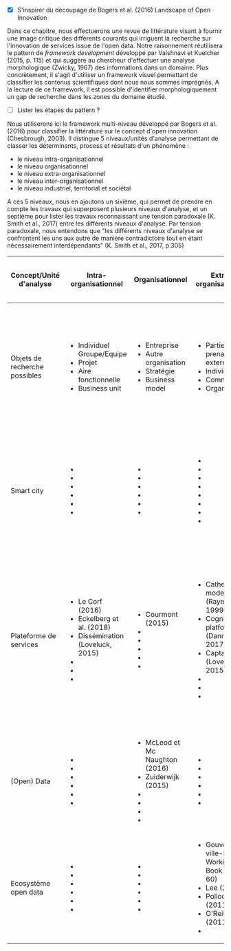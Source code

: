 - [X] S'inspirer du découpage de Bogers et al. (2016) Landscape of Open Innovation

Dans ce chapitre, nous effectuerons une revue de littérature visant à fournir une image critique des différents courants qui irriguent la recherche sur l'innovation de services issue de l'open data. Notre raisonnement réutilisera le pattern de *framework development* développé par Vaishnavi et Kuelcher (2015, p. 115) et qui suggère au chercheur d'effectuer une analyse morphologique (Zwicky, 1967) des informations dans un domaine. Plus concrètement, il s'agit d'utiliser un framework visuel permettant de classifier les contenus scientifiques dont nous nous sommes imprégnés. A la lecture de ce framework, il est possible d'identifier morphologiquement un gap de recherche dans les zones du domaine étudié. 
- [ ] Lister les étapes du pattern ?

Nous utiliserons ici le framework multi-niveau développé par Bogers et al. (2016) pour classifier la littérature sur le concept d'open innovation (Chesbrough, 2003). Il distingue 5 niveaux/unités d'analyse permettant de classer les déterminants, process et résultats d'un phénomène : 

- le niveau intra-organisationnel
- le niveau organisationnel
- le niveau extra-organisationnel
- le niveau inter-organisationnel
- le niveau industriel, territorial et sociétal

A ces 5 niveaux, nous en ajoutons un sixième, qui permet de prendre en compte les travaux qui superposent plusieurs niveaux d'analyse, et un septième pour lister les travaux reconnaissant une tension paradoxale (K. Smith et al., 2017) entre les différents niveaux d'analyse. Par tension paradoxale, nous entendons que "les différents niveaux d'analyse se confrontent les uns aux autre de manière contradictoire tout en étant nécessairement interdépendants" (K. Smith et al., 2017, p.305)



<table>
    <thead>
        <tr>
            <th>Concept/Unité d'analyse</th>
            <th>Intra-organisationnel</th>
            <th>Organisationnel</th>
            <th>Extra-organisationnel </th>
            <th>Inter-organisationnel</th>
            <th>Industriel, territorial et sociétal</th>
            <th>Superposition des niveaux d'analyse</th>
            <th>Tension paradoxale entre les niveaux d'analyse</th>
        </tr>
    </thead>
    <tbody>
      <tr>
           <tr>
            <td>Objets de recherche possibles</td>
               <td><ul><li>Individuel</li>Groupe/Equipe<li>Projet</li><li>Aire fonctionnelle</li><li>Business unit</li></ul></td>
            <td><ul><li>Entreprise</li><li>Autre organisation</li><li>Stratégie</li><li>Business model</li></ul></td>
            <td><ul><li>Parties prenantes externes</li><li>Individus</li><li>Communauté</li><li>Organisation</li></ul></td>
            <td><ul><li>Alliance</li><li>Réseau</li><li>Ecosystème</li></ul></td>
            <td><ul><li>Développement d'une industrie</li><li>Différences inter-industrielles</li><li>Régions locales</li><li>Pays</li><li>Institutions supra-étatiques</li><li>Citoyens</li><li>Politique publique</li></ul></td>
            <td>Combinaisons des niveaux précédents</td>
            <td>Niveaux contradictoires et interdépendants</td>
        </tr>
            <td>Smart city</td>
            <td><ul><li></li><li></li><li></li><li></li><li></li><li></li></ul></td>
            <td><ul><li></li><li></li><li></li><li></li><li></li><li></li></ul></td>
            <td><ul><li></li><li></li><li></li><li></li><li></li><li></li><li></li><li></li></ul></td>
            <td><ul><li></li><li></li><li></li><li></li><li> </li><li></li></ul></td>
            <td><ul><li></li><li></li><li></li><li></li><li></li><li></li><li></li></ul></td>
            <td><ul><li>Curry et al. (2015)</li><li></li><li></li><li></li><li></li><li></li><li></li></ul></td>
           <td><ul><li>Masure (2017) - PhD Working Book (1) - p.67-69</li><li></li><li></li><li></li><li></li><li></li><li></li></ul></td>
        </tr>
        <tr>
            <td>Plateforme de services</td>
            <td><ul><li>Le Corf (2016)</li><li>Eckelberg et al. (2018)</li><li>Dissémination (Loveluck, 2015)</li><li></li><li></li><li></li></ul></td>
            <td><ul><li>Courmont (2015)</li><li></li><li></li><li></li><li></li><li></li></ul></td>
            <td><ul><li>Cathedral model (Raymond, 1999)</li><li>Cognitivist platform (Danneels, 2017)</li><li>Captation (Loveluck, 2015)</li><li></li><li> </li><li></li></ul></td>
            <td><ul><li>Bourcier (2013)</li><li></li><li></li><li></li><li> </li><li></li></ul></td>
            <td><ul><li>IRM (2015)</li><li>Ojo et al. (2015)</li><li></li><li></li><li> </li><li></li></ul></td>
            <td><ul><li>Connectionist platform (Danneels, 2017)</li><li></li><li></li><li></li><li> </li><li></li></ul></td>
            <td><ul><li>Peixoto (2007)</li><li>Villum (2014)</li><li>Attour et Rallet (2014)</li><li>Bazaar model (Raymond, 1999)</li><li>Aupoietic platofrm (Dannels, 2017)</li><li>Auto-institution (Loveluck, 2015)</li></ul></td>
        </tr>
        <tr>
            <td>(Open) Data</td>
            <td><ul><li></li><li></li><li></li><li></li><li></li><li></li></ul></td>
            <td><ul><li>McLeod et Mc Naughton (2016)</li><li>Zuiderwijk (2015)</li><li></li><li></li><li></li><li></li></ul></td>
            <td><ul><li></li><li></li><li></li><li></li><li> </li><li></li></ul></td>
            <td><ul><li></li><li></li><li></li><li></li><li> </li><li></li></ul></td>
            <td><ul><li>Ruppert (2012)</li><li>Denis et Goeta (2013)</li><li>Goeta (2016)</li><li></li><li> </li><li></li></ul></td>
            <td><ul><li>Ojo et al. (2015)</li><li></li><li></li><li></li><li> </li><li></li></ul></td>
            <td><ul><li>Yu (2016) - PhD Working Book (1)/p.43-46</li><li></li><li></li><li></li><li> </li><li></li></ul></td>
        </tr>
        <tr>
            <td>Ecosystème open data</td>
            <td><ul><li></li><li></li><li></li><li></li><li></li><li></li></ul></td>
            <td><ul><li></li><li></li><li></li><li></li><li></li><li></li></ul></td>
    <td><ul><li>Gouvernance ville-PhD Working Book (p.59-60)</li><li>Lee (2014)</li><li>Pollock (2011)</li><li>O'Reilly (2011)</li><li> </li></ul></td>
            <td><ul><li>McLeod et Mc Naughton (2016)</li><li></li><li></li><li></li><li> </li><li></li></ul></td>
            <td><ul><li></li><li></li><li></li><li></li><li> </li><li></li></ul></td>
            <td><ul><li>Welle Donker et van Loenen (2017)</li><li>Dawes et al. (2016)</li><li></li><li></li><li> </li><li></li></ul></td>
            <td><ul><li>Harrison et al. (2012)</li><li></li><li></li><li></li><li> </li><li></li></ul></td>
        </tr>

   
</table>
